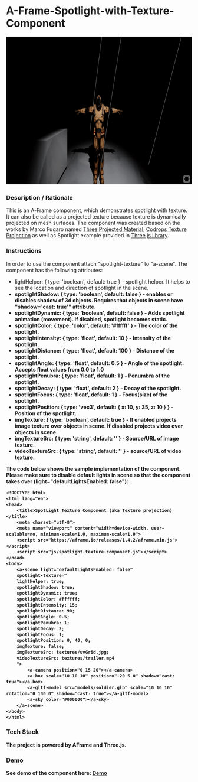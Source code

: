 # A-Frame-Spotlight-with-Texture-Component
<img src="img/screenshot.gif" title="Video screen capture" alt="Video screen capture" height="400">

### **Description / Rationale**
This is an A-Frame component, which demonstrates spotlight with texture. It can also be called as a projected texture because texture is dynamically projected on mesh surfaces. The component was created based on the works by Marco Fugaro named <a href="https://github.com/marcofugaro/three-projected-material">Three Projected Material</a>, <a href="https://github.com/marcofugaro/codrops-texture-projection">Codrops Texture Projection</a> as well as Spotlight example provided in <a href="https://threejs.org/examples/#webgl_lights_spotlight">Three.js library</a>.     

### **Instructions**
In order to use the component attach "spotlight-texture" to "a-scene". The component has the following attributes: 
* lightHelper: { type: 'boolean', default: true } - spotlight helper. It helps to see the location and direction of spotlight in the scene.
* <b>spotlightShadow: { type: 'boolean', default: false } - enables or disables shadow of 3d objects. Requires that objects in scene have "shadow='cast: true'" attribute.
* <b>spotlightDynamic: { type: 'boolean', default: false }</b> - Adds spotlight animation (movement). If disabled, spotlight becomes static. 
* <b>spotlightColor: { type: 'color', default: '#ffffff' }</b> - The color of the spotlight.
* <b>spotlightIntensity: { type: 'float', default: 10 }</b> - Intensity of the spotlight.
* <b>spotlightDistance: { type: 'float', default: 100 }</b> - Distance of the spotlight.
* <b>spotlightAngle: { type: 'float', default: 0.5 }</b> - Angle of the spotlight. Accepts float values from 0.0 to 1.0
* <b>spotlightPenubra: { type: 'float', default: 1 }</b> - Penumbra of the spotlight.
* <b>spotlightDecay: { type: 'float', default: 2 }</b> - Decay of the spotlight.
* <b>spotlightFocus: { type: 'float', default: 1 }</b> - Focus(size) of the spotlight.
* <b>spotlightPosition: { type: 'vec3', default: { x: 10, y: 35, z: 10 } }</b> - Position of the spotlight.
* <b>imgTexture: { type: 'boolean', default: true }</b> - If enabled projects image texture over objects in scene. If disabled projects video over objects in scene. 
* <b>imgTextureSrc: { type: 'string', default: '' }</b> - Source/URL of image texture.
* <b>videoTextureSrc: { type: 'string', default: '' }</b> - source/URL of video texture.

The code below shows the sample implementation of the component. Please make sure to disable default lights in scene so that the component takes over (light="defaultLightsEnabled: false"):
```
<!DOCTYPE html>
<html lang="en">
<head>
    <title>SpotLight Texture Component (aka Texture projection)</title>
    <meta charset="utf-8">
    <meta name="viewport" content="width=device-width, user-scalable=no, minimum-scale=1.0, maximum-scale=1.0">
    <script src="https://aframe.io/releases/1.4.2/aframe.min.js"></script>
    <script src="js/spotlight-texture-component.js"></script>
</head>
<body>
    <a-scene light="defaultLightsEnabled: false" 
    spotlight-texture="
    lightHelper: true; 
    spotlightShadow: true; 
    spotlightDynamic: true;
    spotlightColor: #ffffff;
    spotlightIntensity: 15;
    spotlightDistance: 90;
    spotlightAngle: 0.5;
    spotlightPenubra: 1;
    spotlightDecay: 2;
    spotlightFocus: 1;
    spotlightPosition: 0, 40, 0;
    imgTexture: false;
    imgTextureSrc: textures/uvGrid.jpg;
    videoTextureSrc: textures/trailer.mp4
    ">
        <a-camera position="0 15 20"></a-camera>
        <a-box scale="10 10 10" position="-20 5 0" shadow="cast: true"></a-box>
        <a-gltf-model src="models/soldier.glb" scale="10 10 10" rotation="0 180 0" shadow="cast: true"></a-gltf-model>
        <a-sky color="#000000"></a-sky>
    </a-scene>
</body>
</html>
```

### **Tech Stack**
The project is powered by AFrame and Three.js. 

### **Demo**
See demo of the component here: [Demo](https://volumetric-vid.glitch.me/)

